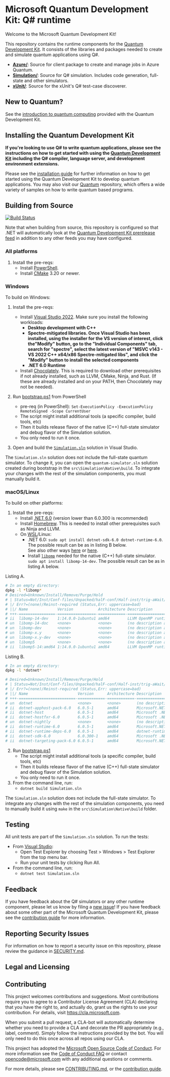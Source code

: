 # Microsoft Quantum Development Kit: Q# runtime #

Welcome to the Microsoft Quantum Development Kit!

This repository contains the runtime components for the [Quantum Development Kit](https://docs.microsoft.com/azure/quantum/).
It consists of the libraries and packages needed to create and simulate quantum applications using Q#.

- **[Azure/](./src/Azure/)**: Source for client package to create and manage jobs in Azure Quantum.
- **[Simulation/](./src/Simulation/)**: Source for Q# simulation. Includes code generation, full-state and other simulators.
- **[xUnit/](./src/Xunit/)**: Source for the xUnit's Q# test-case discoverer.

## New to Quantum? ##

See the [introduction to quantum computing](https://docs.microsoft.com/azure/quantum/concepts-overview) provided with the Quantum Development Kit.


## Installing the Quantum Development Kit

**If you're looking to use Q# to write quantum applications, please see the instructions on how to get started with using the [Quantum Development Kit](https://docs.microsoft.com/azure/quantum/install-overview-qdk) including the Q# compiler, language server, and development environment extensions.**

Please see the [installation guide](https://docs.microsoft.com/azure/quantum/install-overview-qdk) for further information on how to get started using the Quantum Development Kit to develop quantum applications.
You may also visit our [Quantum](https://github.com/microsoft/quantum) repository, which offers a wide variety of samples on how to write quantum based programs.


## Building from Source ##

[![Build Status](https://dev.azure.com/ms-quantum-public/Microsoft%20Quantum%20(public)/_apis/build/status/microsoft.qsharp-runtime?branchName=main)](https://dev.azure.com/ms-quantum-public/Microsoft%20Quantum%20(public)/_build/latest?definitionId=15&branchName=main)

Note that when building from source, this repository is configured so that .NET will automatically look at the [Quantum Development Kit prerelease feed](https://dev.azure.com/ms-quantum-public/Microsoft%20Quantum%20(public)/_packaging?_a=feed&feed=alpha) in addition to any other feeds you may have configured.

### All platforms ###

1. Install the pre-reqs:
    * Install [PowerShell](https://docs.microsoft.com/en-us/powershell/scripting/install/installing-powershell).
    * Install [CMake](https://cmake.org/install/) 3.20 or newer.

### Windows ###

To build on Windows:

1. Install the pre-reqs:
    * Install [Visual Studio 2022](https://visualstudio.microsoft.com/downloads/). Make sure you install the following workloads:
        * **Desktop development with C++**
        * **Spectre-mitigated libraries. Once Visual Studio has been installed, using the installer for the VS version of interest,
          click the"Modify" button, go to the "Individual Components" tab, search for "spectre", select the latest version of "MSVC v143 - VS 2022 C++ x64/x86 Spectre-mitigated libs", and click the "Modify" button to install the selected components**
        * **.NET 6.0 Runtime**
    * Install [Chocolately](https://chocolatey.org/install). This is required to download other prerequisites if not already installed, such
    as LLVM, CMake, Ninja, and Rust. (If these are already installed and on your PATH, then Chocolately may not be needed).

2. Run [bootstrap.ps1](bootstrap.ps1) from PowerShell
    * pre-req (in PowerShell): `Set-ExecutionPolicy -ExecutionPolicy RemoteSigned -Scope CurrentUser`
    * The script might install additional tools (a specific compiler, build tools, etc)
    * Then it builds release flavor of the native (C++) full-state simulator and debug flavor of the Simulation solution.
    * You only need to run it once.
3. Open and build the [`Simulation.sln`](./Simulation.sln) solution in Visual Studio.

The `Simulation.sln` solution does not include the full-state quantum simulator. To change it, you can open the `quantum-simulator.sln` solution created during bootstrap in the `src\Simulation\Native\build`. To integrate your changes with the rest of the simulation components, you must manually build it.


### macOS/Linux ###

To build on other platforms:

1. Install the pre-reqs:
    * Install [.NET 6.0](https://dotnet.microsoft.com/download) (version lower than 6.0.300 is recommended)
    * Install [Homebrew](https://brew.sh/). This is needed to install other prerequisites such as Ninja and LLVM.
    * On [WSL](https://docs.microsoft.com/en-us/windows/wsl/)/Linux:
      * .NET 6.0: `sudo apt install dotnet-sdk-6.0 dotnet-runtime-6.0`. The possible result can be as in listing B below.  
        See also other ways [here](https://docs.microsoft.com/en-us/dotnet/core/install/linux) or [here](https://dotnet.microsoft.com/en-us/download).
      * Install [`libomp`](https://openmp.llvm.org) needed for the native (C++) full-state simulator.
        `sudo apt install libomp-14-dev`. The possible result can be as in listing A below.

Listing A.

```bash
# In an empty directory:
dpkg -l *libomp*
# Desired=Unknown/Install/Remove/Purge/Hold
# | Status=Not/Inst/Conf-files/Unpacked/halF-conf/Half-inst/trig-aWait/Trig-pend
# |/ Err?=(none)/Reinst-required (Status,Err: uppercase=bad)
# ||/ Name             Version           Architecture Description
# +++-================-=================-============-=================================
# ii  libomp-14-dev    1:14.0.0-1ubuntu1 amd64        LLVM OpenMP runtime - dev package
# un  libomp-14-doc    <none>            <none>       (no description available)
# un  libomp-dev       <none>            <none>       (no description available)
# un  libomp-x.y       <none>            <none>       (no description available)
# un  libomp-x.y-dev   <none>            <none>       (no description available)
# un  libomp5          <none>            <none>       (no description available)
# ii  libomp5-14:amd64 1:14.0.0-1ubuntu1 amd64        LLVM OpenMP runtime
```

Listing B.

```bash
# In an empty directory:
dpkg -l *dotnet*

# Desired=Unknown/Install/Remove/Purge/Hold
# | Status=Not/Inst/Conf-files/Unpacked/halF-conf/Half-inst/trig-aWait/Trig-pend
# |/ Err?=(none)/Reinst-required (Status,Err: uppercase=bad)
# ||/ Name                      Version      Architecture Description
# +++-=========================-============-============-=======================================
# un  dotnet                    <none>       <none>       (no description available)
# ii  dotnet-apphost-pack-6.0   6.0.5-1      amd64        Microsoft.NETCore.App.Host 6.0.5
# ii  dotnet-host               6.0.5-1      amd64        Microsoft .NET Host - 6.0.5
# ii  dotnet-hostfxr-6.0        6.0.5-1      amd64        Microsoft .NET Host FX Resolver - 6.0.5
# un  dotnet-nightly            <none>       <none>       (no description available)
# ii  dotnet-runtime-6.0        6.0.5-1      amd64        Microsoft.NETCore.App.Runtime 6.0.5
# ii  dotnet-runtime-deps-6.0   6.0.5-1      amd64        dotnet-runtime-deps-debian 6.0.5
# ii  dotnet-sdk-6.0            6.0.300-1    amd64        Microsoft .NET SDK 6.0.300
# ii  dotnet-targeting-pack-6.0 6.0.5-1      amd64        Microsoft.NETCore.App.Ref 6.0.5
```

2. Run [bootstrap.ps1](./bootstrap.ps1)
    * The script might install additional tools (a specific compiler, build tools, etc)
    * Then it builds release flavor of the native (C++) full-state simulator and debug flavor of the Simulation solution.
    * You only need to run it once.
3. From the command line, run:
    * `dotnet build Simulation.sln`

The `Simulation.sln` solution does not include the full-state simulator. To integrate any changes with the rest of the simulation components, you need to manually build it using `make` in the `src\Simulation\Native\build` folder.


## Testing ##

All unit tests are part of the `Simulation.sln` solution. To run the tests:

* From [Visual Studio](https://docs.microsoft.com/en-us/visualstudio/test/getting-started-with-unit-testing?view=vs-2019#run-unit-tests):
    * Open Test Explorer by choosing Test > Windows > Test Explorer from the top menu bar.
    * Run your unit tests by clicking Run All.
* From the command line, run:
    * `dotnet test Simulation.sln`


## Feedback ##

If you have feedback about the Q# simulators or any other runtime component, please let us know by filing a [new issue](https://github.com/microsoft/qsharp-runtime/issues/new)!
If you have feedback about some other part of the Microsoft Quantum Development Kit, please see the [contribution guide](https://docs.microsoft.com/azure/quantum/contributing-overview) for more information.


## Reporting Security Issues

For information on how to report a security issue on this repository, please review the guidance in [SECURITY.md](./SECURITY.md).


## Legal and Licensing ##


## Contributing ##

This project welcomes contributions and suggestions.  Most contributions require you to agree to a
Contributor License Agreement (CLA) declaring that you have the right to, and actually do, grant us
the rights to use your contribution. For details, visit https://cla.microsoft.com.

When you submit a pull request, a CLA-bot will automatically determine whether you need to provide
a CLA and decorate the PR appropriately (e.g., label, comment). Simply follow the instructions
provided by the bot. You will only need to do this once across all repos using our CLA.

This project has adopted the [Microsoft Open Source Code of Conduct](https://opensource.microsoft.com/codeofconduct/).
For more information see the [Code of Conduct FAQ](https://opensource.microsoft.com/codeofconduct/faq/) or
contact [opencode@microsoft.com](mailto:opencode@microsoft.com) with any additional questions or comments.

For more details, please see [CONTRIBUTING.md](./CONTRIBUTING.md), or the [contribution guide](https://docs.microsoft.com/azure/quantum/contributing-overview).
